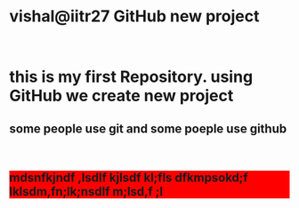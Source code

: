 # vishal@iitr27 GitHub new project
<Br>
<h1>this is my first Repository.
using GitHub we create new project </h1>
<h2>some people use git and some poeple use github
</h2>
<Br>
<h2><p style = "background-color:red;">mdsnfkjndf ,lsdlf kjlsdf kl;fls dfkmpsokd;f lklsdm,fn;lk;nsdlf m;lsd,f ;l </p></h2>
